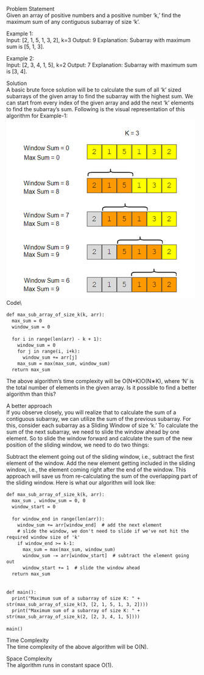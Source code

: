 Problem Statement\
Given an array of positive numbers and a positive number ‘k,’ find the maximum sum of any contiguous subarray of size ‘k’.

Example 1:\
Input: [2, 1, 5, 1, 3, 2], k=3 
Output: 9
Explanation: Subarray with maximum sum is [5, 1, 3].

Example 2:\
Input: [2, 3, 4, 1, 5], k=2 
Output: 7
Explanation: Subarray with maximum sum is [3, 4].

Solution\
A basic brute force solution will be to calculate the sum of all ‘k’ sized subarrays of the given array to find the subarray with the highest sum. We can start from every index of the given array and add the next ‘k’ elements to find the subarray’s sum. Following is the visual representation of this algorithm for Example-1:
![alt text](pics/1003.PNG?raw=true)
Code\
```
def max_sub_array_of_size_k(k, arr):
  max_sum = 0
  window_sum = 0

  for i in range(len(arr) - k + 1):
    window_sum = 0
    for j in range(i, i+k):
      window_sum += arr[j]
    max_sum = max(max_sum, window_sum)
  return max_sum
```

The above algorithm’s time complexity will be O(N*K)O(N∗K), where ‘N’ is the total number of elements in the given array. Is it possible to find a better algorithm than this?

A better approach\
If you observe closely, you will realize that to calculate the sum of a contiguous subarray, we can utilize the sum of the previous subarray. For this, consider each subarray as a Sliding Window of size ‘k.’ To calculate the sum of the next subarray, we need to slide the window ahead by one element. So to slide the window forward and calculate the sum of the new position of the sliding window, we need to do two things:

Subtract the element going out of the sliding window, i.e., subtract the first element of the window.
Add the new element getting included in the sliding window, i.e., the element coming right after the end of the window.
This approach will save us from re-calculating the sum of the overlapping part of the sliding window. Here is what our algorithm will look like:
```
def max_sub_array_of_size_k(k, arr):
  max_sum , window_sum = 0, 0
  window_start = 0

  for window_end in range(len(arr)):
    window_sum += arr[window_end]  # add the next element
    # slide the window, we don't need to slide if we've not hit the required window size of 'k'
    if window_end >= k-1:
      max_sum = max(max_sum, window_sum)
      window_sum -= arr[window_start]  # subtract the element going out
      window_start += 1  # slide the window ahead
  return max_sum


def main():
  print("Maximum sum of a subarray of size K: " + str(max_sub_array_of_size_k(3, [2, 1, 5, 1, 3, 2])))
  print("Maximum sum of a subarray of size K: " + str(max_sub_array_of_size_k(2, [2, 3, 4, 1, 5])))

main()
```

Time Complexity\
The time complexity of the above algorithm will be O(N).

Space Complexity\
The algorithm runs in constant space O(1).